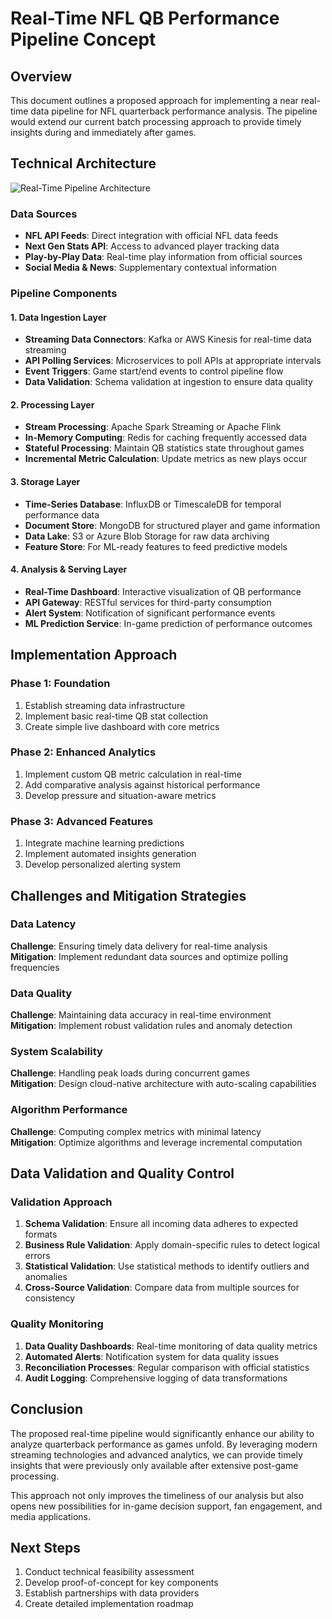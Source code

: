 # Real-Time NFL QB Performance Pipeline Concept

## Overview

This document outlines a proposed approach for implementing a near real-time data pipeline for NFL quarterback performance analysis. The pipeline would extend our current batch processing approach to provide timely insights during and immediately after games.

## Technical Architecture

![Real-Time Pipeline Architecture](pipeline_architecture.png)

### Data Sources
- **NFL API Feeds**: Direct integration with official NFL data feeds
- **Next Gen Stats API**: Access to advanced player tracking data
- **Play-by-Play Data**: Real-time play information from official sources
- **Social Media & News**: Supplementary contextual information

### Pipeline Components

#### 1. Data Ingestion Layer
- **Streaming Data Connectors**: Kafka or AWS Kinesis for real-time data streaming
- **API Polling Services**: Microservices to poll APIs at appropriate intervals
- **Event Triggers**: Game start/end events to control pipeline flow
- **Data Validation**: Schema validation at ingestion to ensure data quality

#### 2. Processing Layer
- **Stream Processing**: Apache Spark Streaming or Apache Flink
- **In-Memory Computing**: Redis for caching frequently accessed data
- **Stateful Processing**: Maintain QB statistics state throughout games
- **Incremental Metric Calculation**: Update metrics as new plays occur

#### 3. Storage Layer
- **Time-Series Database**: InfluxDB or TimescaleDB for temporal performance data
- **Document Store**: MongoDB for structured player and game information
- **Data Lake**: S3 or Azure Blob Storage for raw data archiving
- **Feature Store**: For ML-ready features to feed predictive models

#### 4. Analysis & Serving Layer
- **Real-Time Dashboard**: Interactive visualization of QB performance
- **API Gateway**: RESTful services for third-party consumption
- **Alert System**: Notification of significant performance events
- **ML Prediction Service**: In-game prediction of performance outcomes

## Implementation Approach

### Phase 1: Foundation
1. Establish streaming data infrastructure
2. Implement basic real-time QB stat collection
3. Create simple live dashboard with core metrics

### Phase 2: Enhanced Analytics
1. Implement custom QB metric calculation in real-time
2. Add comparative analysis against historical performance
3. Develop pressure and situation-aware metrics

### Phase 3: Advanced Features
1. Integrate machine learning predictions
2. Implement automated insights generation
3. Develop personalized alerting system

## Challenges and Mitigation Strategies

### Data Latency
**Challenge**: Ensuring timely data delivery for real-time analysis  
**Mitigation**: Implement redundant data sources and optimize polling frequencies

### Data Quality
**Challenge**: Maintaining data accuracy in real-time environment  
**Mitigation**: Implement robust validation rules and anomaly detection

### System Scalability
**Challenge**: Handling peak loads during concurrent games  
**Mitigation**: Design cloud-native architecture with auto-scaling capabilities

### Algorithm Performance
**Challenge**: Computing complex metrics with minimal latency  
**Mitigation**: Optimize algorithms and leverage incremental computation

## Data Validation and Quality Control

### Validation Approach
1. **Schema Validation**: Ensure all incoming data adheres to expected formats
2. **Business Rule Validation**: Apply domain-specific rules to detect logical errors
3. **Statistical Validation**: Use statistical methods to identify outliers and anomalies
4. **Cross-Source Validation**: Compare data from multiple sources for consistency

### Quality Monitoring
1. **Data Quality Dashboards**: Real-time monitoring of data quality metrics
2. **Automated Alerts**: Notification system for data quality issues
3. **Reconciliation Processes**: Regular comparison with official statistics
4. **Audit Logging**: Comprehensive logging of data transformations

## Conclusion

The proposed real-time pipeline would significantly enhance our ability to analyze quarterback performance as games unfold. By leveraging modern streaming technologies and advanced analytics, we can provide timely insights that were previously only available after extensive post-game processing.

This approach not only improves the timeliness of our analysis but also opens new possibilities for in-game decision support, fan engagement, and media applications.

## Next Steps

1. Conduct technical feasibility assessment
2. Develop proof-of-concept for key components
3. Establish partnerships with data providers
4. Create detailed implementation roadmap 